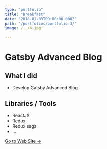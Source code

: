 ```yaml
---
type: "portfolio"
title: "Breakfast"
date: "2018-01-03T00:00:00.000Z"
path: "/portfolios/portfolio-3/"
image: /../4.jpg

---
```


# Gatsby Advanced Blog

## What I did
- Develop Gatsby Advanced Blog

## Libraries / Tools
- ReactJS
- Redux
- Redux saga
- ...

[Go to Web Site →](https://github.com/wonism/gatsby-advanced-blog)
